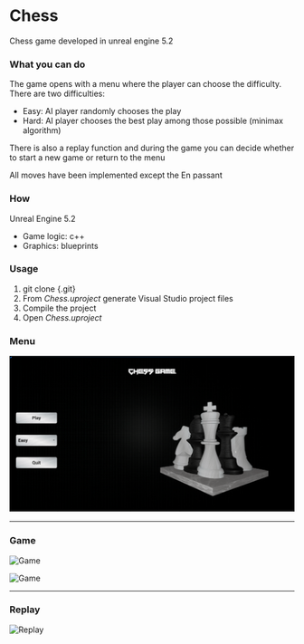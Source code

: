 # Chess
Chess game developed in unreal engine 5.2

### What you can do
The game opens with a menu where the player can choose the difficulty.   
There are two difficulties:  
- Easy: AI player randomly chooses the play
- Hard: AI player chooses the best play among those possible (minimax algorithm)

There is also a replay function and during the game you can decide whether to start a new game or return to the menu

All moves have been implemented except the En passant

### How
Unreal Engine 5.2
- Game logic: c++
- Graphics: blueprints

### Usage
1) git clone {.git}
2) From *Chess.uproject* generate Visual Studio project files
3) Compile the project
4) Open *Chess.uproject*

### Menu
![Menu](./Readme_Img/Menu.png)
<hr>

### Game
![Game](./Readme_Img/Game1.png)

![Game](./Readme_Img/Game2.png)
<hr>

### Replay
![Replay](./Readme_Img/Replay.png)



